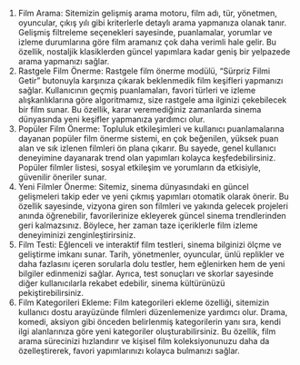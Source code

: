 1. Film Arama: Sitemizin gelişmiş arama motoru, film adı, tür, yönetmen, oyuncular, çıkış yılı gibi kriterlerle detaylı arama yapmanıza olanak tanır. Gelişmiş filtreleme seçenekleri sayesinde, puanlamalar, yorumlar ve izleme durumlarına göre film aramanız çok daha verimli hale gelir. Bu özellik, nostaljik klasiklerden güncel yapımlara kadar geniş bir yelpazede arama yapmanızı sağlar.
2. Rastgele Film Önerme: Rastgele film önerme modülü, “Sürpriz Filmi Getir” butonuyla karşınıza çıkarak beklenmedik film keşifleri yapmanızı sağlar. Kullanıcının geçmiş puanlamaları, favori türleri ve izleme alışkanlıklarına göre algoritmamız, size rastgele ama ilginizi çekebilecek bir film sunar. Bu özellik, karar veremediğiniz zamanlarda sinema dünyasında yeni keşifler yapmanıza yardımcı olur.
3. Popüler Film Önerme: Topluluk etkileşimleri ve kullanıcı puanlamalarına dayanan popüler film önerme sistemi, en çok beğenilen, yüksek puan alan ve sık izlenen filmleri ön plana çıkarır. Bu sayede, genel kullanıcı deneyimine dayanarak trend olan yapımları kolayca keşfedebilirsiniz. Popüler filmler listesi, sosyal etkileşim ve yorumların da etkisiyle, güvenilir öneriler sunar.
4. Yeni Filmler Önerme: Sitemiz, sinema dünyasındaki en güncel gelişmeleri takip eder ve yeni çıkmış yapımları otomatik olarak önerir. Bu özellik sayesinde, vizyona giren son filmleri ve yakında gelecek projeleri anında öğrenebilir, favorilerinize ekleyerek güncel sinema trendlerinden geri kalmazsınız. Böylece, her zaman taze içeriklerle film izleme deneyiminizi zenginleştirirsiniz.
5. Film Testi: Eğlenceli ve interaktif film testleri, sinema bilginizi ölçme ve geliştirme imkanı sunar. Tarih, yönetmenler, oyuncular, ünlü replikler ve daha fazlasını içeren sorularla dolu testler, hem eğlenirken hem de yeni bilgiler edinmenizi sağlar. Ayrıca, test sonuçları ve skorlar sayesinde diğer kullanıcılarla rekabet edebilir, sinema kültürünüzü pekiştirebilirsiniz.
6. Film Kategorileri Ekleme: Film kategorileri ekleme özelliği, sitemizin kullanıcı dostu arayüzünde filmleri düzenlemenize yardımcı olur. Drama, komedi, aksiyon gibi önceden belirlenmiş kategorilerin yanı sıra, kendi ilgi alanlarınıza göre yeni kategoriler oluşturabilirsiniz. Bu özellik, film arama sürecinizi hızlandırır ve kişisel film koleksiyonunuzu daha da özelleştirerek, favori yapımlarınızı kolayca bulmanızı sağlar.

